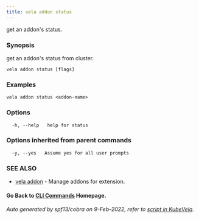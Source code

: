 ```yaml
---
title: vela addon status
---
```


get an addon's status.

### Synopsis

get an addon's status from cluster.

```
vela addon status [flags]
```

### Examples

```
vela addon status <addon-name>
```

### Options

```
  -h, --help   help for status
```

### Options inherited from parent commands

```
  -y, --yes   Assume yes for all user prompts
```

### SEE ALSO

* [vela addon](vela_addon)	 - Manage addons for extension.

#### Go Back to [CLI Commands](vela) Homepage.


###### Auto generated by spf13/cobra on 9-Feb-2022, refer to [script in KubeVela](https://github.com/oam-dev/kubevela/tree/master/hack/docgen).
